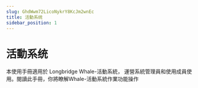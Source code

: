 ```yaml
---
slug: GhdWwm72LicoNykrY8KcJm2wnEc
title: 活動系统
sidebar_position: 1
---
```



# 活動系统


本使用手冊適用於 Longbridge Whale-活動系統， 運營系統管理員和使用成員使用。閱讀此手冊，你將瞭解Whale-活動系統作業功能操作


